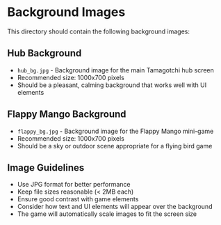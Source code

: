 # Background Images

This directory should contain the following background images:

## Hub Background
- `hub_bg.jpg` - Background image for the main Tamagotchi hub screen
- Recommended size: 1000x700 pixels
- Should be a pleasant, calming background that works well with UI elements

## Flappy Mango Background  
- `flappy_bg.jpg` - Background image for the Flappy Mango mini-game
- Recommended size: 1000x700 pixels
- Should be a sky or outdoor scene appropriate for a flying bird game

## Image Guidelines
- Use JPG format for better performance
- Keep file sizes reasonable (< 2MB each)
- Ensure good contrast with game elements
- Consider how text and UI elements will appear over the background
- The game will automatically scale images to fit the screen size
